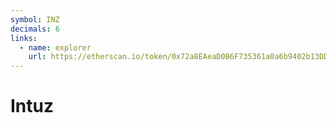 ```yaml
---
symbol: INZ
decimals: 6
links:
  - name: explorer
    url: https://etherscan.io/token/0x72a8EAeaD0B6F735361a0a6b9402b13DD7081048
---
```


# Intuz
